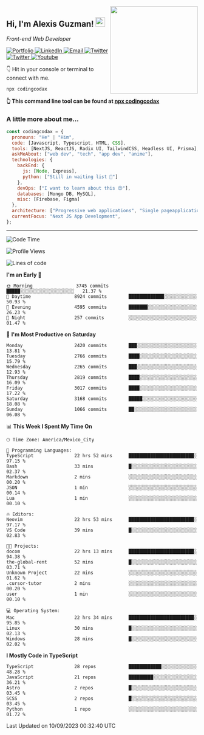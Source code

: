 <img align='right' src="https://media.giphy.com/media/M9gbBd9nbDrOTu1Mqx/giphy.gif" width="230">
<h2>Hi, I'm Alexis Guzman! <img src="https://media.giphy.com/media/hvRJCLFzcasrR4ia7z/giphy.gif" width="25px"></h2>
<p><em>Front-end Web Developer</em></p>

<p>
  <a href='https://www.codingcodax.dev' target='_blank'>
    <img alt='Portfolio' src='https://img.shields.io/badge/Portfolio-black?logo=vercel&style=flat-square'>
  </a>
  <a href='https://linkedin.com/in/codingcodax' target='_blank'>
    <img alt='LinkedIn' src='https://img.shields.io/badge/LinkedIn-black?logo=LinkedIn&style=flat-square'>
  </a>
  <a href='mailto:codingcodax@gmail.com' target='_blank'>
    <img alt='Email' src='https://img.shields.io/badge/Email-black?logo=Gmail&style=flat-square'>
  </a>
  <a href='https://twitter.com/codingcodax' target='_blank'>
    <img alt='Twitter' src='https://img.shields.io/badge/Twitter-black?logo=Twitter&style=flat-square'>
  </a>
  <a href='https://www.instagram.com/codingcodax' target='_blank'>
    <img alt='Twitter' src='https://img.shields.io/badge/Instagram-black?logo=Instagram&style=flat-square'>
  </a>
  <a href='https://www.youtube.com/@codingcodax' target='_blank'>
    <img alt='Youtube' src='https://img.shields.io/badge/YouTube-black?logo=Youtube&style=flat-square'>
  </a>
</p>

👇 Hit in your console or terminal to connect with me.

```bash
npx codingcodax 
```
**👆 This command line tool can be found at [npx codingcodax](https://github.com/codingcodax/npx-codingcodax)**

<h3>A little more about me...</h3>

```javascript
const codingcodax = {
  pronouns: "He" | "Him",
  code: [Javascript, Typescript, HTML, CSS],
  tools: [NextJS, ReactJS, Radix UI, TailwindCSS, Headless UI, Prisma],
  askMeAbout: ["web dev", "tech", "app dev", "anime"],
  technologies: {
    backEnd: {
      js: [Node, Express],
      python: ["Still in waiting list 🥲"]
    },
    devOps: ["I want to learn about this 😊"],
    databases: [Mongo DB, MySQL],
    misc: [Firebase, Figma]
  },
  architecture: ["Progressive web applications", "Single pageapplications"],
  currentFocus: "Next JS App Development",
};
```

---

<!--START_SECTION:waka-->
![Code Time](http://img.shields.io/badge/Code%20Time-1%2C723%20hrs%205%20mins-blue)

![Profile Views](http://img.shields.io/badge/Profile%20Views-9-blue)

![Lines of code](https://img.shields.io/badge/From%20Hello%20World%20I%27ve%20Written-10.9%20million%20lines%20of%20code-blue)

**I'm an Early 🐤** 

```text
🌞 Morning                3745 commits        █████░░░░░░░░░░░░░░░░░░░░   21.37 % 
🌆 Daytime                8924 commits        █████████████░░░░░░░░░░░░   50.93 % 
🌃 Evening                4595 commits        ███████░░░░░░░░░░░░░░░░░░   26.23 % 
🌙 Night                  257 commits         ░░░░░░░░░░░░░░░░░░░░░░░░░   01.47 % 
```
📅 **I'm Most Productive on Saturday** 

```text
Monday                   2420 commits        ███░░░░░░░░░░░░░░░░░░░░░░   13.81 % 
Tuesday                  2766 commits        ████░░░░░░░░░░░░░░░░░░░░░   15.79 % 
Wednesday                2265 commits        ███░░░░░░░░░░░░░░░░░░░░░░   12.93 % 
Thursday                 2819 commits        ████░░░░░░░░░░░░░░░░░░░░░   16.09 % 
Friday                   3017 commits        ████░░░░░░░░░░░░░░░░░░░░░   17.22 % 
Saturday                 3168 commits        █████░░░░░░░░░░░░░░░░░░░░   18.08 % 
Sunday                   1066 commits        ██░░░░░░░░░░░░░░░░░░░░░░░   06.08 % 
```


📊 **This Week I Spent My Time On** 

```text
🕑︎ Time Zone: America/Mexico_City

💬 Programming Languages: 
TypeScript               22 hrs 52 mins      ████████████████████████░   97.15 % 
Bash                     33 mins             █░░░░░░░░░░░░░░░░░░░░░░░░   02.37 % 
Markdown                 2 mins              ░░░░░░░░░░░░░░░░░░░░░░░░░   00.20 % 
JSON                     1 min               ░░░░░░░░░░░░░░░░░░░░░░░░░   00.14 % 
Lua                      1 min               ░░░░░░░░░░░░░░░░░░░░░░░░░   00.10 % 

🔥 Editors: 
Neovim                   22 hrs 53 mins      ████████████████████████░   97.17 % 
VS Code                  39 mins             █░░░░░░░░░░░░░░░░░░░░░░░░   02.83 % 

🐱‍💻 Projects: 
docom                    22 hrs 13 mins      ████████████████████████░   94.38 % 
the-global-rent          52 mins             █░░░░░░░░░░░░░░░░░░░░░░░░   03.71 % 
Unknown Project          22 mins             ░░░░░░░░░░░░░░░░░░░░░░░░░   01.62 % 
.cursor-tutor            2 mins              ░░░░░░░░░░░░░░░░░░░░░░░░░   00.20 % 
user                     1 min               ░░░░░░░░░░░░░░░░░░░░░░░░░   00.10 % 

💻 Operating System: 
Mac                      22 hrs 34 mins      ████████████████████████░   95.85 % 
Linux                    30 mins             █░░░░░░░░░░░░░░░░░░░░░░░░   02.13 % 
Windows                  28 mins             █░░░░░░░░░░░░░░░░░░░░░░░░   02.02 % 
```

**I Mostly Code in TypeScript** 

```text
TypeScript               28 repos            ████████████░░░░░░░░░░░░░   48.28 % 
JavaScript               21 repos            █████████░░░░░░░░░░░░░░░░   36.21 % 
Astro                    2 repos             █░░░░░░░░░░░░░░░░░░░░░░░░   03.45 % 
SCSS                     2 repos             █░░░░░░░░░░░░░░░░░░░░░░░░   03.45 % 
Python                   1 repo              ░░░░░░░░░░░░░░░░░░░░░░░░░   01.72 % 
```




 Last Updated on 10/09/2023 00:32:40 UTC
<!--END_SECTION:waka-->
